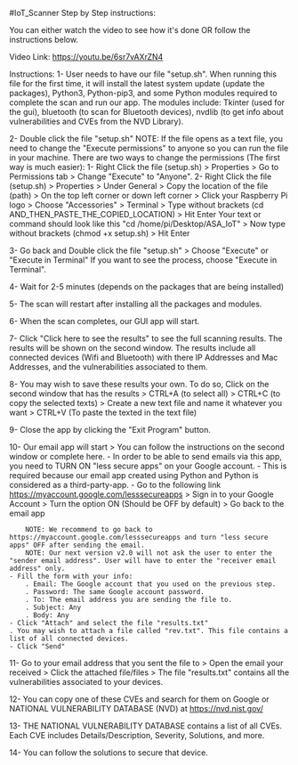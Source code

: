 #IoT_Scanner
Step by Step instructions:

You can either watch the video to see how it's done OR follow the instructions below.

Video Link: https://youtu.be/6sr7vAXrZN4

Instructions: 1- User needs to have our file "setup.sh". When running this file for the first time, it will install the latest system update (update the packages), Python3, Python-pip3, and some Python modules required to complete the scan and run our app. The modules include: Tkinter (used for the gui), bluetooth (to scan for Bluetooth devices), nvdlib (to get info about vulnerabilities and CVEs from the NVD Library).

2- Double click the file "setup.sh" NOTE: If the file opens as a text file, you need to change the "Execute permissions" to anyone so you can run the file in your machine. There are two ways to change the permissions (The first way is much easier): 1- Right Click the file (setup.sh) > Properties > Go to Permissions tab > Change "Execute" to "Anyone". 2- Right Click the file (setup.sh) > Properties > Under General > Copy the location of the file (path) > On the top left corner or down left corner > Click your Raspberry Pi logo > Choose "Accessories" > Terminal > Type without brackets (cd AND_THEN_PASTE_THE_COPIED_LOCATION) > Hit Enter Your text or command should look like this "cd /home/pi/Desktop/ASA_IoT" > Now type without brackets (chmod +x setup.sh) > Hit Enter

3- Go back and Double click the file "setup.sh" > Choose "Execute" or "Execute in Terminal" If you want to see the process, choose "Execute in Terminal".

4- Wait for 2-5 minutes (depends on the packages that are being installed)

5- The scan will restart after installing all the packages and modules.

6- When the scan completes, our GUI app will start.

7- Click "Click here to see the results" to see the full scanning results. The results will be shown on the second window. The results include all connected devices (Wifi and Bluetooth) with there IP Addresses and Mac Addresses, and the vulnerabilities associated to them.

8- You may wish to save these results your own. To do so, Click on the second window that has the results > CTRL+A (to select all) > CTRL+C (to copy the selected texts) > Create a new text file and name it whatever you want > CTRL+V (To paste the texted in the text file)

9- Close the app by clicking the "Exit Program" button.

10- Our email app will start > You can follow the instructions on the second window or complete here. - In order to be able to send emails via this app, you need to TURN ON "less secure apps" on your Google account. - This is required because our email app created using Python and Python is considered as a third-party-app. - Go to the following link https://myaccount.google.com/lesssecureapps > Sign in to your Google Account > Turn the option ON (Should be OFF by default) > Go back to the email app

		NOTE: We recommend to go back to https://myaccount.google.com/lesssecureapps and turn "less secure apps" OFF after sending the email.
		NOTE: Our next version v2.0 will not ask the user to enter the "sender email address". User will have to enter the "receiver email address" only.
	- Fill the form with your info:
		. Email: The Google account that you used on the previous step.
		. Password: The same Google account password.
		. To: The email address you are sending the file to.
		. Subject: Any
		. Body: Any
	- Click "Attach" and select the file "results.txt"
	. You may wish to attach a file called "rev.txt". This file contains a list of all connected devices.
	- Click "Send"
11- Go to your email address that you sent the file to > Open the email your received > Click the attached file/files > The file "results.txt" contains all the vulnerabilities associated to your devices.

12- You can copy one of these CVEs and search for them on Google or NATIONAL VULNERABILITY DATABASE (NVD) at https://nvd.nist.gov/

13- THE NATIONAL VULNERABILITY DATABASE contains a list of all CVEs. Each CVE includes Details/Description, Severity, Solutions, and more.

14- You can follow the solutions to secure that device.
